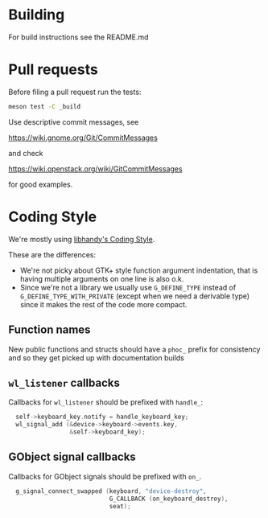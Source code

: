 Building
========
For build instructions see the README.md

Pull requests
=============
Before filing a pull request run the tests:

```sh
meson test -C _build
```

Use descriptive commit messages, see

   https://wiki.gnome.org/Git/CommitMessages

and check

   https://wiki.openstack.org/wiki/GitCommitMessages

for good examples.

Coding Style
============
We're mostly using [libhandy's Coding Style][1].

These are the differences:

- We're not picky about GTK+ style function argument indentation, that is
  having multiple arguments on one line is also o.k.
- Since we're not a library we usually use `G_DEFINE_TYPE` instead of
  `G_DEFINE_TYPE_WITH_PRIVATE` (except when we need a derivable
  type) since it makes the rest of the code more compact.

## Function names

New public functions and structs should have a `phoc_` prefix for consistency
and so they get picked up with documentation builds

## `wl_listener` callbacks

Callbacks for `wl_listener` should be prefixed with `handle_`:

```c
  self->keyboard_key.notify = handle_keyboard_key;
  wl_signal_add (&device->keyboard->events.key,
                 &self->keyboard_key);
```

## GObject signal callbacks

Callbacks for GObject signals should be prefixed with `on_`.

```c
  g_signal_connect_swapped (keyboard, "device-destroy",
                            G_CALLBACK (on_keyboard_destroy),
                            seat);
```

[1]: https://source.puri.sm/Librem5/libhandy/blob/main/HACKING.md
[2]: https://github.com/swaywm/wlroots/blob/main/CONTRIBUTING.md

